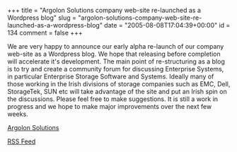 +++
title = "Argolon Solutions company web-site re-launched as a Wordpress blog"
slug = "argolon-solutions-company-web-site-re-launched-as-a-wordpress-blog"
date = "2005-08-08T17:04:39+00:00"
id = 134
comment = false
+++

We are very happy to announce our early alpha re-launch of our company web-site as a Wordpress blog. We hope that releasing before completion will accelerate it's development. The main point of re-structuring as a blog is to try and create a community forum for discussing Enterprise Systems, in particular Enterprise Storage Software and Systems. Ideally many of those working in the Irish divisions of storage companies such as EMC, Dell, StorageTek, SUN etc will take advantage of the site and put an Irish spin on the discussions. Please feel free to make suggestions. It is still a work in progress and we hope to make major improvements over the next few weeks.

[Argolon Solutions](http://www.argolon.com/)

[RSS Feed](http://feeds.feedburner.com/ArgolonSolutions)

